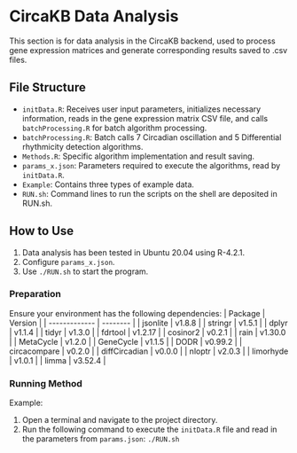 # CircaKB Data Analysis

This section is for data analysis in the CircaKB backend, used to process gene expression matrices and generate corresponding results saved to .csv files.

## File Structure

- `initData.R`: Receives user input parameters, initializes necessary information, reads in the gene expression matrix CSV file, and calls `batchProcessing.R` for batch algorithm processing.
- `batchProcessing.R`: Batch calls 7 Circadian oscillation and 5 Differential rhythmicity detection algorithms.
- `Methods.R`: Specific algorithm implementation and result saving.
- `params_x.json`: Parameters required to execute the algorithms, read by `initData.R`.
- `Example`: Contains three types of example data.
- `RUN.sh`: Command lines to run the scripts on the shell are deposited in RUN.sh.

## How to Use
1. Data analysis has been tested in Ubuntu 20.04 using R-4.2.1.
2. Configure `params_x.json`.
3. Use `./RUN.sh` to start the program.

### Preparation

Ensure your environment has the following dependencies:
| Package       | Version  |
| ------------- | -------- |
| jsonlite      | v1.8.8   |
| stringr       | v1.5.1   |
| dplyr         | v1.1.4   |
| tidyr         | v1.3.0   |
| fdrtool       | v1.2.17  |
| cosinor2      | v0.2.1   |
| rain          | v1.30.0  |
| MetaCycle     | v1.2.0   |
| GeneCycle     | v1.1.5   |
| DODR          | v0.99.2  |
| circacompare  | v0.2.0   |
| diffCircadian | v0.0.0   |
| nloptr        | v2.0.3   |
| limorhyde     | v1.0.1   |
| limma         | v3.52.4  |

### Running Method

Example:
1. Open a terminal and navigate to the project directory.
2. Run the following command to execute the `initData.R` file and read in the parameters from `params.json`: `./RUN.sh`
